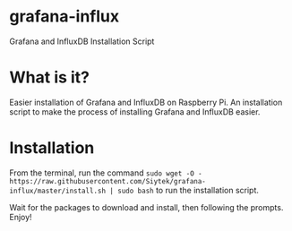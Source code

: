 # grafana-influx
Grafana and InfluxDB Installation Script

# What is it?

Easier installation of Grafana and InfluxDB on Raspberry Pi. An installation script to make the process of installing Grafana and InfluxDB easier.

# Installation

From the terminal, run the command `sudo wget -O - https://raw.githubusercontent.com/Siytek/grafana-influx/master/install.sh | sudo bash` to run the installation script.

Wait for the packages to download and install, then following the prompts. Enjoy!
